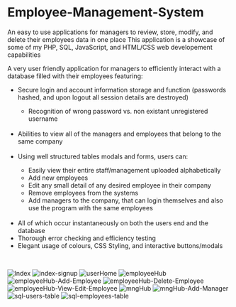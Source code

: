 # Employee-Management-System
An easy to use applications for managers to review, store, modify, and delete their employees data in one place
This application is a showcase of some of my PHP, SQL, JavaScript, and HTML/CSS web developement capabilities

A very user friendly application for managers to efficiently interact with a database filled with their employees featuring:
<ul>
  <li> Secure login and account information storage and function (passwords hashed, and upon logout all session details are destroyed)</li>
  <ul>
    <li>Recognition of wrong password vs. non existant unregistered username</li>
  </ul>
  <br>
  <li> Abilities to view all of the managers and employees that belong to the same company</li>
  <br>
  <li> Using well structured tables modals and forms, users can:</li>
  <ul>
    <li> Easily view their entire staff/management uploaded alphabetically</li>
    <li> Add new employees</li>
    <li> Edit any small detail of any desired employee in their company</li></li>
    <li> Remove employees from the systems</li>
    <li> Add managers to the company, that can login themselves and also use the program with the same employees</li>
  </ul>
  <br>
  <li> All of which occur instantaneously on both the users end and the database</li>
  <li> Thorough error checking and efficiency testing</li>
  <li> Elegant usage of colours, CSS Styling, and interactive buttons/modals
</ul><br>

![Index](https://user-images.githubusercontent.com/76471599/151758068-380fd80f-65fb-49df-8a40-d8d811ee12fe.png)
![index-signup](https://user-images.githubusercontent.com/76471599/151758209-d9dbf355-f515-477f-bdef-9e0db396bc22.png)
![userHome](https://user-images.githubusercontent.com/76471599/151758226-f4ff1c26-4c31-41ea-9c57-b0ae3fc86aff.png)
![employeeHub](https://user-images.githubusercontent.com/76471599/151758227-990a0919-e1a4-43a4-b76d-675220623d27.png)
![employeeHub-Add-Employee](https://user-images.githubusercontent.com/76471599/151758222-4aad714d-d612-40dd-950c-e6c53458078d.png)
![employeeHub-Delete-Employee](https://user-images.githubusercontent.com/76471599/151758223-2afd4ad4-104e-4a92-b2c7-68dd4e296487.png)
![employeeHub-View-Edit-Employee](https://user-images.githubusercontent.com/76471599/151758225-2fa72e47-1775-435e-9347-4a01e9895890.png)
![mngHub](https://user-images.githubusercontent.com/76471599/151758272-24f765d2-3422-4f71-a6a5-806c5df752dd.png)
![mngHub-Add-Manager](https://user-images.githubusercontent.com/76471599/151758275-ca6443dd-9974-48d0-ad6f-9fc6c7935fff.png)
![sql-users-table](https://user-images.githubusercontent.com/76471599/151758281-409ee57d-bf26-4e56-9bb6-10ebde381013.png)
![sql-employees-table](https://user-images.githubusercontent.com/76471599/151758285-ae7c48bd-7ed9-40c0-94de-4d28531719f7.png)
